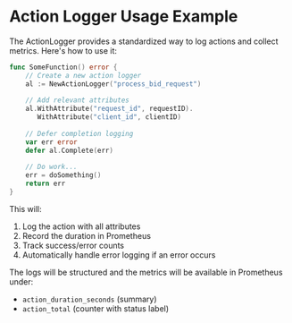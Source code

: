 # Action Logger Usage Example

The ActionLogger provides a standardized way to log actions and collect metrics. Here's how to use it:

```go
func SomeFunction() error {
    // Create a new action logger
    al := NewActionLogger("process_bid_request")
    
    // Add relevant attributes
    al.WithAttribute("request_id", requestID).
       WithAttribute("client_id", clientID)
    
    // Defer completion logging
    var err error
    defer al.Complete(err)
    
    // Do work...
    err = doSomething()
    return err
}
```

This will:
1. Log the action with all attributes
2. Record the duration in Prometheus
3. Track success/error counts
4. Automatically handle error logging if an error occurs

The logs will be structured and the metrics will be available in Prometheus under:
- `action_duration_seconds` (summary)
- `action_total` (counter with status label)